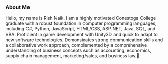 ### About Me
Hello, my name is Rish Naik. I am a highly motivated Conestoga College graduate with a robust foundation in computer programming languages, including C#, Python, JavaScript, HTML/CSS, ASP.NET, Java, SQL, and VBA. Proficient in game development with Unity3D and quick to adapt to new software technologies. Demonstrates strong communication skills and a collaborative work approach, complemented by a comprehensive understanding of business concepts such as accounting, economics, supply chain management, marketing/sales, and business law.👋

<!--
**RishDog001/RishDog001** is a ✨ _special_ ✨ repository because its `README.md` (this file) appears on your GitHub profile.

Here are some ideas to get you started:

- 🔭 I’m currently working on ...
- 🌱 I’m currently learning ...
- 👯 I’m looking to collaborate on ...
- 🤔 I’m looking for help with ...
- 💬 Ask me about ...
- 📫 How to reach me: ...
- 😄 Pronouns: ...
- ⚡ Fun fact: ...
-->
